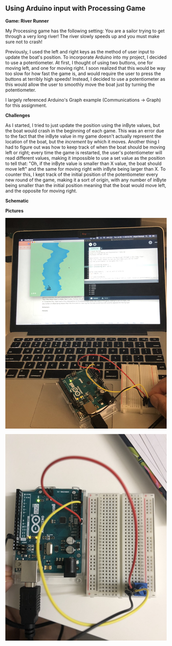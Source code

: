 ## Using Arduino input with Processing Game

**Game: River Runner**

My Processing game has the following setting: You are a sailor trying to get through a very long river! The river slowly speeds up and you must make sure not to crash!

Previously, I used the left and right keys as the method of user input to update the boat's position. To incorporate Arduino into my project, I decided to use a potentiometer. At first, I thought of using two buttons, one for moving left, and one for moving right. I soon realized that this would be way too slow for how fast the game is, and would require the user to press the buttons at terribly high speeds! Instead, I decided to use a potentiometer as this would allow the user to smoothly move the boat just by turning the potentiometer. 

I largely referenced Arduino's Graph example (Communications -> Graph) for this assignment.

**Challenges**

As I started, I tried to just update the position using the inByte values, but the boat would crash in the beginning of each game. This was an error due to the fact that the inByte value in my game doesn't actually represent the location of the boat, but the *increment* by which it moves. Another thing I had to figure out was how to keep track of when the boat should be moving left or right; every time the game is restarted, the user's potentiometer will read different values, making it impossible to use a set value as the position to tell that: "Oh, if the inByte value is smaller than X value, the boat should move left" and the same for moving right with inByte being larger than X. To counter this, I kept track of the initial position of the potentiometer every new round of the game, making it a sort of origin, with any number of inByte being smaller than the initial position meaning that the boat would move left, and the opposite for moving right. 

**Schematic**

**Pictures**

![](playingJuly29.jpg)

![](arduinoJuly29.jpg)
